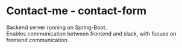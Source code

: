 # Contact-me - contact-form
Backend server running on Spring-Boot.  
Enables communication between frontend and slack, with focuse on frontend communication.
